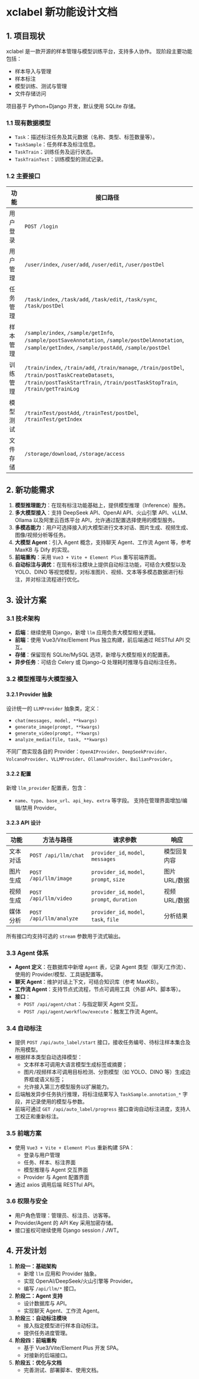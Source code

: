 # xclabel 新功能设计文档

## 1. 项目现状

xclabel 是一款开源的样本管理与模型训练平台，支持多人协作。
现阶段主要功能包括：
- 样本导入与管理
- 样本标注
- 模型训练、测试与管理
- 文件存储访问

项目基于 Python+Django 开发，默认使用 SQLite 存储。

### 1.1 现有数据模型

- `Task`：描述标注任务及其元数据（名称、类型、标签数量等）。
- `TaskSample`：任务样本及标注信息。
- `TaskTrain`：训练任务及运行状态。
- `TaskTrainTest`：训练模型的测试记录。

### 1.2 主要接口

| 功能 | 接口路径 |
|------|----------|
| 用户登录 | `POST /login` |
| 用户管理 | `/user/index`, `/user/add`, `/user/edit`, `/user/postDel` |
| 任务管理 | `/task/index`, `/task/add`, `/task/edit`, `/task/sync`, `/task/postDel` |
| 样本管理 | `/sample/index`, `/sample/getInfo`, `/sample/postSaveAnnotation`, `/sample/postDelAnnotation`, `/sample/getIndex`, `/sample/postAdd`, `/sample/postDel` |
| 训练管理 | `/train/index`, `/train/add`, `/train/manage`, `/train/postDel`, `/train/postTaskCreateDatasets`, `/train/postTaskStartTrain`, `/train/postTaskStopTrain`, `/train/getTrainLog` |
| 模型测试 | `/trainTest/postAdd`, `/trainTest/postDel`, `/trainTest/getIndex` |
| 文件存储 | `/storage/download`, `/storage/access` |

## 2. 新功能需求

1. **模型推理能力**：在现有标注功能基础上，提供模型推理（Inference）服务。
2. **多大模型接入**：支持 DeepSeek API、OpenAI API、火山引擎 API、vLLM、Ollama 以及阿里云百炼平台 API，允许通过配置选择使用的模型服务。
3. **多模态能力**：用户可选择接入的大模型进行文本对话、图片生成、视频生成、图像/视频分析等任务。
4. **大模型 Agent**：引入 Agent 概念，支持聊天 Agent、工作流 Agent 等，参考 MaxKB 与 Dify 的实现。
5. **前端重构**：采用 `Vue3 + Vite + Element Plus` 重写前端界面。
6. **自动标注与调优**：在现有标注模块上提供自动标注功能，可结合大模型以及 YOLO、DINO 等视觉模型，对标准图片、视频、文本等多模态数据进行标注，并对标注流程进行优化。

## 3. 设计方案

### 3.1 技术架构

- **后端**：继续使用 Django，新增 `llm` 应用负责大模型相关逻辑。
- **前端**：使用 Vue3/Vite/Element Plus 独立构建，前后端通过 RESTful API 交互。
- **存储**：保留现有 SQLite/MySQL 选项，新增与大模型相关的配置表。
- **异步任务**：可结合 Celery 或 Django-Q 处理耗时推理与自动标注任务。

### 3.2 模型推理与大模型接入

#### 3.2.1 Provider 抽象

设计统一的 `LLMProvider` 抽象类，定义：
- `chat(messages, model, **kwargs)`
- `generate_image(prompt, **kwargs)`
- `generate_video(prompt, **kwargs)`
- `analyze_media(file, task, **kwargs)`

不同厂商实现各自的 Provider：`OpenAIProvider`、`DeepSeekProvider`、`VolcanoProvider`、`VLLMProvider`、`OllamaProvider`、`BailianProvider`。

#### 3.2.2 配置

新增 `llm_provider` 配置表，包含：
- `name`、`type`、`base_url`、`api_key`、`extra` 等字段。
支持在管理界面增加/编辑/禁用 Provider。

#### 3.2.3 API 设计

| 功能 | 方法与路径 | 请求参数 | 响应 |
|------|------------|----------|------|
| 文本对话 | `POST /api/llm/chat` | `provider_id`, `model`, `messages` | 模型回复内容 |
| 图片生成 | `POST /api/llm/image` | `provider_id`, `model`, `prompt`, `size` | 图片 URL/数据 |
| 视频生成 | `POST /api/llm/video` | `provider_id`, `model`, `prompt`, `duration` | 视频 URL/数据 |
| 媒体分析 | `POST /api/llm/analyze` | `provider_id`, `model`, `task`, `file` | 分析结果 |

所有接口均支持可选的 `stream` 参数用于流式输出。

### 3.3 Agent 体系

- **Agent 定义**：在数据库中新增 `Agent` 表，记录 Agent 类型（聊天/工作流）、使用的 Provider/模型、工具链配置等。
- **聊天 Agent**：维护对话上下文，可结合知识库（参考 MaxKB）。
- **工作流 Agent**：支持节点式流程，节点可调用工具（外部 API、脚本等）。
- **接口**：
  - `POST /api/agent/chat`：与指定聊天 Agent 交互。
  - `POST /api/agent/workflow/execute`：触发工作流 Agent。

### 3.4 自动标注

- 提供 `POST /api/auto_label/start` 接口，接收任务编号、待标注样本集合及所用模型。
- 根据样本类型自动选择模型：
  - 文本样本可调用大语言模型生成标签或摘要；
  - 图片/视频样本可调用目标检测、分割模型（如 YOLO、DINO 等）生成边界框或语义标签；
  - 允许接入第三方模型服务以扩展能力。
- 后端触发异步任务执行推理，将标注结果写入 `TaskSample.annotation_*` 字段，并记录使用的模型与参数。
- 前端可通过 `GET /api/auto_label/progress` 接口查询自动标注进度，支持人工校正和重新标注。

### 3.5 前端方案

- 使用 `Vue3 + Vite + Element Plus` 重新构建 SPA：
  - 登录与用户管理
  - 任务、样本、标注界面
  - 模型推理与 Agent 交互界面
  - Provider 与 Agent 配置界面
- 通过 axios 调用后端 RESTful API。

### 3.6 权限与安全

- 用户角色管理：管理员、标注员、访客等。
- Provider/Agent 的 API Key 采用加密存储。
- 接口鉴权可继续使用 Django session / JWT。

## 4. 开发计划

1. **阶段一：基础架构**
   - 新增 `llm` 应用和 Provider 抽象。
   - 实现 OpenAI/DeepSeek/火山引擎等 Provider。
   - 编写 `/api/llm/*` 接口。
2. **阶段二：Agent 支持**
   - 设计数据库与 API。
   - 实现聊天 Agent、工作流 Agent。
3. **阶段三：自动标注模块**
   - 接入指定模型进行样本自动标注。
   - 提供任务进度管理。
4. **阶段四：前端重构**
   - 基于 Vue3/Vite/Element Plus 开发 SPA。
   - 对接新的后端接口。
5. **阶段五：优化与文档**
   - 完善测试、部署脚本、使用文档。

